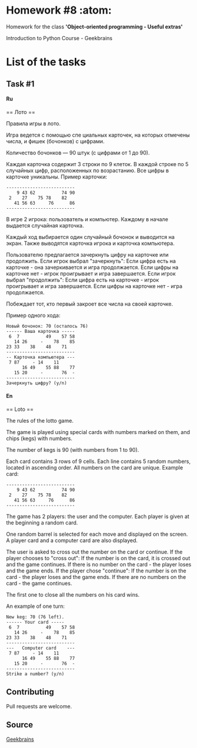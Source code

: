 # Homework #8 :atom:

Homework for the class **'Object-oriented programming - Useful extras'**

Introduction to Python Course - Geekbrains

# List of the tasks

## Task #1

#### Ru

== Лото ==

Правила игры в лото.

Игра ведется с помощью спе циальных карточек, на которых отмечены числа,
и фишек (бочонков) с цифрами.

Количество бочонков — 90 штук (с цифрами от 1 до 90).

Каждая карточка содержит 3 строки по 9 клеток. В каждой строке по 5 случайных цифр,
расположенных по возрастанию. Все цифры в карточке уникальны. Пример карточки:

```
--------------------------
    9 43 62          74 90
 2    27    75 78    82
   41 56 63     76      86
--------------------------
```

В игре 2 игрока: пользователь и компьютер. Каждому в начале выдается
случайная карточка.

Каждый ход выбирается один случайный бочонок и выводится на экран.
Также выводятся карточка игрока и карточка компьютера.

Пользователю предлагается зачеркнуть цифру на карточке или продолжить.
Если игрок выбрал "зачеркнуть":
    Если цифра есть на карточке - она зачеркивается и игра продолжается.
    Если цифры на карточке нет - игрок проигрывает и игра завершается.
Если игрок выбрал "продолжить":
    Если цифра есть на карточке - игрок проигрывает и игра завершается.
    Если цифры на карточке нет - игра продолжается.

Побеждает тот, кто первый закроет все числа на своей карточке.

Пример одного хода:

```
Новый бочонок: 70 (осталось 76)
------ Ваша карточка -----
 6  7          49    57 58
   14 26     -    78    85
23 33    38    48    71
--------------------------
-- Карточка компьютера ---
 7 87     - 14    11
      16 49    55 88    77
   15 20     -       76  -
--------------------------
Зачеркнуть цифру? (y/n)
```

#### En

== Loto ==

The rules of the lotto game.

The game is played using special cards with numbers marked on them,
and chips (kegs) with numbers.

The number of kegs is 90 (with numbers from 1 to 90).

Each card contains 3 rows of 9 cells. Each line contains 5 random numbers,
located in ascending order. All numbers on the card are unique. Example card:

```
--------------------------
    9 43 62          74 90
 2    27    75 78    82
   41 56 63     76      86
--------------------------
```

The game has 2 players: the user and the computer. Each player is given at the beginning
a random card.

One random barrel is selected for each move and displayed on the screen.
A player card and a computer card are also displayed.

The user is asked to cross out the number on the card or continue.
If the player chooses to "cross out":
    If the number is on the card, it is crossed out and the game continues.
    If there is no number on the card - the player loses and the game ends.
If the player chose "continue":
    If the number is on the card - the player loses and the game ends.
    If there are no numbers on the card - the game continues.

The first one to close all the numbers on his card wins.

An example of one turn:

```
New keg: 70 (76 left).
------ Your card -----
 6  7          49    57 58
   14 26     -    78    85
23 33    38    48    71
--------------------------
---   Computer card    ---
 7 87     - 14    11
      16 49    55 88    77
   15 20     -       76  -
--------------------------
Strike a number? (y/n)
```

## Contributing

Pull requests are welcome.

## Source

[Geekbrains](https://geekbrains.ru)

